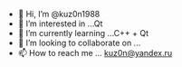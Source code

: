 - 👋 Hi, I’m @kuz0n1988
- 👀 I’m interested in ...Qt
- 🌱 I’m currently learning ...C++ + Qt
- 💞️ I’m looking to collaborate on ...
- 📫 How to reach me ... kuz0n@yandex.ru

<!---
kuz0n1988/kuz0n1988 is a ✨ special ✨ repository because its `README.md` (this file) appears on your GitHub profile.
You can click the Preview link to take a look at your changes.
--->
